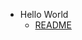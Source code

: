 - Hello World
  - [README](https://raw.githubusercontent.com/2zH/Re-Zero-weekly-articles/master/README.md)
